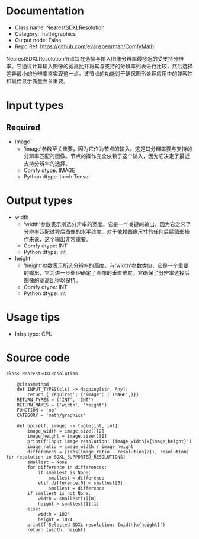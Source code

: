 # Documentation
- Class name: NearestSDXLResolution
- Category: math/graphics
- Output node: False
- Repo Ref: https://github.com/evanspearman/ComfyMath

NearestSDXLResolution节点旨在选择与输入图像分辨率最接近的受支持分辨率。它通过计算输入图像的宽高比并将其与支持的分辨率列表进行比较，然后选择差异最小的分辨率来实现这一点。该节点的功能对于确保图形处理应用中的兼容性和最佳显示质量至关重要。

# Input types
## Required
- image
    - 'image'参数至关重要，因为它作为节点的输入。这是其分辨率要与支持的分辨率匹配的图像。节点的操作完全依赖于这个输入，因为它决定了最近支持分辨率的选择。
    - Comfy dtype: IMAGE
    - Python dtype: torch.Tensor

# Output types
- width
    - 'width'参数表示所选分辨率的宽度。它是一个关键的输出，因为它定义了分辨率匹配过程后图像的水平维度。对于依赖图像尺寸的任何后续图形操作来说，这个输出非常重要。
    - Comfy dtype: INT
    - Python dtype: int
- height
    - 'height'参数表示所选分辨率的高度。与'width'参数类似，它是一个重要的输出，它为进一步处理确定了图像的垂直维度。它确保了分辨率选择后图像的宽高比得以保持。
    - Comfy dtype: INT
    - Python dtype: int

# Usage tips
- Infra type: CPU

# Source code
```
class NearestSDXLResolution:

    @classmethod
    def INPUT_TYPES(cls) -> Mapping[str, Any]:
        return {'required': {'image': ('IMAGE',)}}
    RETURN_TYPES = ('INT', 'INT')
    RETURN_NAMES = ('width', 'height')
    FUNCTION = 'op'
    CATEGORY = 'math/graphics'

    def op(self, image) -> tuple[int, int]:
        image_width = image.size()[2]
        image_height = image.size()[1]
        print(f'Input image resolution: {image_width}x{image_height}')
        image_ratio = image_width / image_height
        differences = [(abs(image_ratio - resolution[2]), resolution) for resolution in SDXL_SUPPORTED_RESOLUTIONS]
        smallest = None
        for difference in differences:
            if smallest is None:
                smallest = difference
            elif difference[0] < smallest[0]:
                smallest = difference
        if smallest is not None:
            width = smallest[1][0]
            height = smallest[1][1]
        else:
            width = 1024
            height = 1024
        print(f'Selected SDXL resolution: {width}x{height}')
        return (width, height)
```
